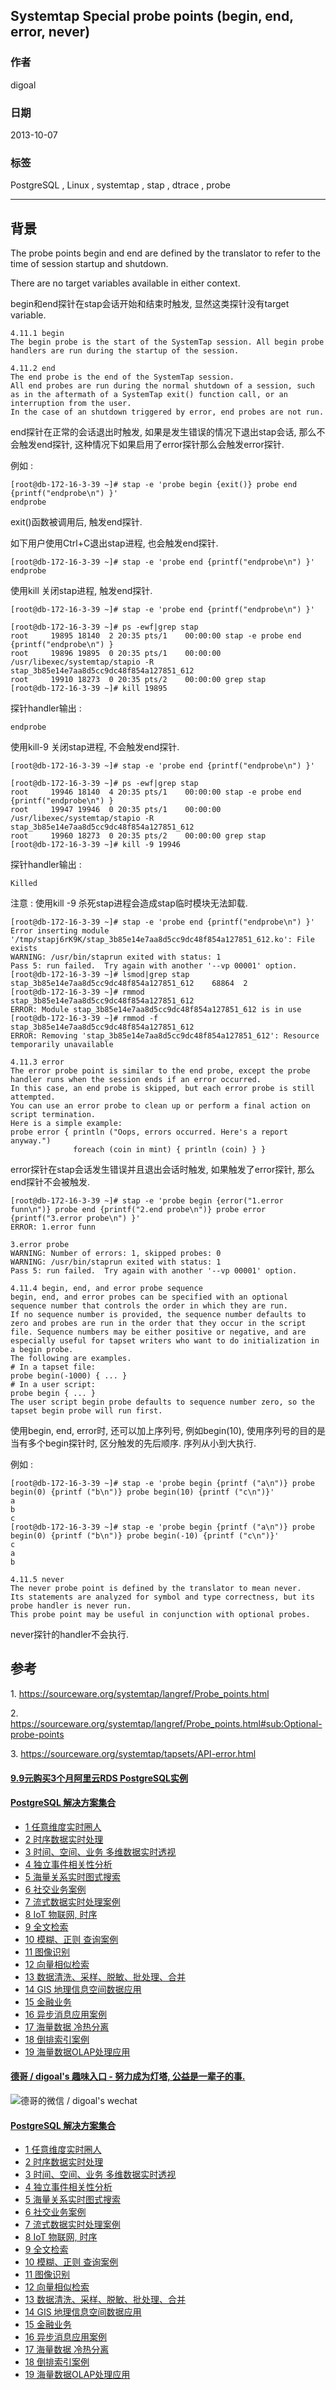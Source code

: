 ## Systemtap Special probe points (begin, end, error, never)    
                     
### 作者                 
digoal                   
               
### 日期                                  
2013-10-07               
                
### 标签               
PostgreSQL , Linux , systemtap , stap , dtrace , probe                
                                                 
----                         
                                                             
## 背景            
The probe points begin and end are defined by the translator to refer to the time of session startup and shutdown.   
  
There are no target variables available in either context.  
  
begin和end探针在stap会话开始和结束时触发, 显然这类探针没有target variable.  
  
```  
4.11.1 begin  
The begin probe is the start of the SystemTap session. All begin probe handlers are run during the startup of the session.  
  
4.11.2 end  
The end probe is the end of the SystemTap session.   
All end probes are run during the normal shutdown of a session, such as in the aftermath of a SystemTap exit() function call, or an interruption from the user.   
In the case of an shutdown triggered by error, end probes are not run.  
```  
  
end探针在正常的会话退出时触发, 如果是发生错误的情况下退出stap会话, 那么不会触发end探针, 这种情况下如果启用了error探针那么会触发error探针.   
  
例如 :   
  
```  
[root@db-172-16-3-39 ~]# stap -e 'probe begin {exit()} probe end {printf("endprobe\n") }'  
endprobe  
```  
  
exit()函数被调用后, 触发end探针.  
  
如下用户使用Ctrl+C退出stap进程, 也会触发end探针.  
  
```  
[root@db-172-16-3-39 ~]# stap -e 'probe end {printf("endprobe\n") }'  
endprobe  
```  
  
使用kill 关闭stap进程, 触发end探针.  
  
```  
[root@db-172-16-3-39 ~]# stap -e 'probe end {printf("endprobe\n") }'  
  
[root@db-172-16-3-39 ~]# ps -ewf|grep stap  
root     19895 18140  2 20:35 pts/1    00:00:00 stap -e probe end {printf("endprobe\n") }  
root     19896 19895  0 20:35 pts/1    00:00:00 /usr/libexec/systemtap/stapio -R stap_3b85e14e7aa8d5cc9dc48f854a127851_612  
root     19910 18273  0 20:35 pts/2    00:00:00 grep stap  
[root@db-172-16-3-39 ~]# kill 19895  
```  
  
探针handler输出 :   
  
```  
endprobe  
```  
  
使用kill-9 关闭stap进程, 不会触发end探针.  
  
```  
[root@db-172-16-3-39 ~]# stap -e 'probe end {printf("endprobe\n") }'  
  
[root@db-172-16-3-39 ~]# ps -ewf|grep stap  
root     19946 18140  4 20:35 pts/1    00:00:00 stap -e probe end {printf("endprobe\n") }  
root     19947 19946  0 20:35 pts/1    00:00:00 /usr/libexec/systemtap/stapio -R stap_3b85e14e7aa8d5cc9dc48f854a127851_612  
root     19960 18273  0 20:35 pts/2    00:00:00 grep stap  
[root@db-172-16-3-39 ~]# kill -9 19946  
```  
  
探针handler输出 :   
  
```  
Killed  
```  
  
注意 : 使用kill -9 杀死stap进程会造成stap临时模块无法卸载.  
  
```  
[root@db-172-16-3-39 ~]# stap -e 'probe end {printf("endprobe\n") }'  
Error inserting module '/tmp/stapj6rK9K/stap_3b85e14e7aa8d5cc9dc48f854a127851_612.ko': File exists  
WARNING: /usr/bin/staprun exited with status: 1  
Pass 5: run failed.  Try again with another '--vp 00001' option.  
[root@db-172-16-3-39 ~]# lsmod|grep stap  
stap_3b85e14e7aa8d5cc9dc48f854a127851_612    68864  2   
[root@db-172-16-3-39 ~]# rmmod stap_3b85e14e7aa8d5cc9dc48f854a127851_612  
ERROR: Module stap_3b85e14e7aa8d5cc9dc48f854a127851_612 is in use  
[root@db-172-16-3-39 ~]# rmmod -f stap_3b85e14e7aa8d5cc9dc48f854a127851_612  
ERROR: Removing 'stap_3b85e14e7aa8d5cc9dc48f854a127851_612': Resource temporarily unavailable  
  
4.11.3 error  
The error probe point is similar to the end probe, except the probe handler runs when the session ends if an error occurred.   
In this case, an end probe is skipped, but each error probe is still attempted.   
You can use an error probe to clean up or perform a final action on script termination.  
Here is a simple example:  
probe error { println ("Oops, errors occurred. Here's a report anyway.")  
              foreach (coin in mint) { println (coin) } }  
```  
  
error探针在stap会话发生错误并且退出会话时触发, 如果触发了error探针, 那么end探针不会被触发.  
  
```  
[root@db-172-16-3-39 ~]# stap -e 'probe begin {error("1.error funn\n")} probe end {printf("2.end probe\n")} probe error {printf("3.error probe\n") }'  
ERROR: 1.error funn  
  
3.error probe  
WARNING: Number of errors: 1, skipped probes: 0  
WARNING: /usr/bin/staprun exited with status: 1  
Pass 5: run failed.  Try again with another '--vp 00001' option.  
  
4.11.4 begin, end, and error probe sequence  
begin, end, and error probes can be specified with an optional sequence number that controls the order in which they are run.   
If no sequence number is provided, the sequence number defaults to zero and probes are run in the order that they occur in the script file. Sequence numbers may be either positive or negative, and are especially useful for tapset writers who want to do initialization in a begin probe.   
The following are examples.  
# In a tapset file:  
probe begin(-1000) { ... }  
# In a user script:  
probe begin { ... }  
The user script begin probe defaults to sequence number zero, so the tapset begin probe will run first.  
```  
  
使用begin, end, error时, 还可以加上序列号, 例如begin(10), 使用序列号的目的是当有多个begin探针时, 区分触发的先后顺序. 序列从小到大执行.  
  
例如 :   
  
```  
[root@db-172-16-3-39 ~]# stap -e 'probe begin {printf ("a\n")} probe begin(0) {printf ("b\n")} probe begin(10) {printf ("c\n")}'   
a  
b  
c  
[root@db-172-16-3-39 ~]# stap -e 'probe begin {printf ("a\n")} probe begin(0) {printf ("b\n")} probe begin(-10) {printf ("c\n")}'   
c  
a  
b  
```  
  
```  
4.11.5 never  
The never probe point is defined by the translator to mean never.   
Its statements are analyzed for symbol and type correctness, but its probe handler is never run.   
This probe point may be useful in conjunction with optional probes.  
```  
  
never探针的handler不会执行.  
  
## 参考  
1\. https://sourceware.org/systemtap/langref/Probe_points.html  
  
2\. https://sourceware.org/systemtap/langref/Probe_points.html#sub:Optional-probe-points  
  
3\. https://sourceware.org/systemtap/tapsets/API-error.html  
  
  
  
  
  
  
  
  
  
  
  
  
  
  
  
  
  
  
  
  
  
  
  
  
  
  
  
  
  
  
  
  
  
  
  
  
  
  
  
  
  
  
  
  
  
  
#### [9.9元购买3个月阿里云RDS PostgreSQL实例](https://www.aliyun.com/database/postgresqlactivity "57258f76c37864c6e6d23383d05714ea")
  
  
#### [PostgreSQL 解决方案集合](https://yq.aliyun.com/topic/118 "40cff096e9ed7122c512b35d8561d9c8")
- [1 任意维度实时圈人](https://yq.aliyun.com/topic/118 "40cff096e9ed7122c512b35d8561d9c8")
- [2 时序数据实时处理](https://yq.aliyun.com/topic/118 "40cff096e9ed7122c512b35d8561d9c8")
- [3 时间、空间、业务 多维数据实时透视](https://yq.aliyun.com/topic/118 "40cff096e9ed7122c512b35d8561d9c8")
- [4 独立事件相关性分析](https://yq.aliyun.com/topic/118 "40cff096e9ed7122c512b35d8561d9c8")
- [5 海量关系实时图式搜索](https://yq.aliyun.com/topic/118 "40cff096e9ed7122c512b35d8561d9c8")
- [6 社交业务案例](https://yq.aliyun.com/topic/118 "40cff096e9ed7122c512b35d8561d9c8")
- [7 流式数据实时处理案例](https://yq.aliyun.com/topic/118 "40cff096e9ed7122c512b35d8561d9c8")
- [8 IoT 物联网, 时序](https://yq.aliyun.com/topic/118 "40cff096e9ed7122c512b35d8561d9c8")
- [9 全文检索](https://yq.aliyun.com/topic/118 "40cff096e9ed7122c512b35d8561d9c8")
- [10 模糊、正则 查询案例](https://yq.aliyun.com/topic/118 "40cff096e9ed7122c512b35d8561d9c8")
- [11 图像识别](https://yq.aliyun.com/topic/118 "40cff096e9ed7122c512b35d8561d9c8")
- [12 向量相似检索](https://yq.aliyun.com/topic/118 "40cff096e9ed7122c512b35d8561d9c8")
- [13 数据清洗、采样、脱敏、批处理、合并](https://yq.aliyun.com/topic/118 "40cff096e9ed7122c512b35d8561d9c8")
- [14 GIS 地理信息空间数据应用](https://yq.aliyun.com/topic/118 "40cff096e9ed7122c512b35d8561d9c8")
- [15 金融业务](https://yq.aliyun.com/topic/118 "40cff096e9ed7122c512b35d8561d9c8")
- [16 异步消息应用案例](https://yq.aliyun.com/topic/118 "40cff096e9ed7122c512b35d8561d9c8")
- [17 海量数据 冷热分离](https://yq.aliyun.com/topic/118 "40cff096e9ed7122c512b35d8561d9c8")
- [18 倒排索引案例](https://yq.aliyun.com/topic/118 "40cff096e9ed7122c512b35d8561d9c8")
- [19 海量数据OLAP处理应用](https://yq.aliyun.com/topic/118 "40cff096e9ed7122c512b35d8561d9c8")
  
  
#### [德哥 / digoal's 趣味入口 - 努力成为灯塔, 公益是一辈子的事.](https://github.com/digoal/blog/blob/master/README.md "22709685feb7cab07d30f30387f0a9ae")
  
  
![德哥的微信 / digoal's wechat](../pic/digoal_weixin.jpg "f7ad92eeba24523fd47a6e1a0e691b59")
  
  
#### [PostgreSQL 解决方案集合](https://yq.aliyun.com/topic/118 "40cff096e9ed7122c512b35d8561d9c8")
- [1 任意维度实时圈人](https://yq.aliyun.com/topic/118 "40cff096e9ed7122c512b35d8561d9c8")
- [2 时序数据实时处理](https://yq.aliyun.com/topic/118 "40cff096e9ed7122c512b35d8561d9c8")
- [3 时间、空间、业务 多维数据实时透视](https://yq.aliyun.com/topic/118 "40cff096e9ed7122c512b35d8561d9c8")
- [4 独立事件相关性分析](https://yq.aliyun.com/topic/118 "40cff096e9ed7122c512b35d8561d9c8")
- [5 海量关系实时图式搜索](https://yq.aliyun.com/topic/118 "40cff096e9ed7122c512b35d8561d9c8")
- [6 社交业务案例](https://yq.aliyun.com/topic/118 "40cff096e9ed7122c512b35d8561d9c8")
- [7 流式数据实时处理案例](https://yq.aliyun.com/topic/118 "40cff096e9ed7122c512b35d8561d9c8")
- [8 IoT 物联网, 时序](https://yq.aliyun.com/topic/118 "40cff096e9ed7122c512b35d8561d9c8")
- [9 全文检索](https://yq.aliyun.com/topic/118 "40cff096e9ed7122c512b35d8561d9c8")
- [10 模糊、正则 查询案例](https://yq.aliyun.com/topic/118 "40cff096e9ed7122c512b35d8561d9c8")
- [11 图像识别](https://yq.aliyun.com/topic/118 "40cff096e9ed7122c512b35d8561d9c8")
- [12 向量相似检索](https://yq.aliyun.com/topic/118 "40cff096e9ed7122c512b35d8561d9c8")
- [13 数据清洗、采样、脱敏、批处理、合并](https://yq.aliyun.com/topic/118 "40cff096e9ed7122c512b35d8561d9c8")
- [14 GIS 地理信息空间数据应用](https://yq.aliyun.com/topic/118 "40cff096e9ed7122c512b35d8561d9c8")
- [15 金融业务](https://yq.aliyun.com/topic/118 "40cff096e9ed7122c512b35d8561d9c8")
- [16 异步消息应用案例](https://yq.aliyun.com/topic/118 "40cff096e9ed7122c512b35d8561d9c8")
- [17 海量数据 冷热分离](https://yq.aliyun.com/topic/118 "40cff096e9ed7122c512b35d8561d9c8")
- [18 倒排索引案例](https://yq.aliyun.com/topic/118 "40cff096e9ed7122c512b35d8561d9c8")
- [19 海量数据OLAP处理应用](https://yq.aliyun.com/topic/118 "40cff096e9ed7122c512b35d8561d9c8")
  
